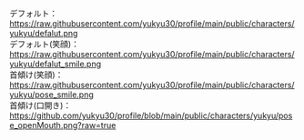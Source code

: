 デフォルト：https://raw.githubusercontent.com/yukyu30/profile/main/public/characters/yukyu/defalut.png  
デフォルト(笑顔)：https://raw.githubusercontent.com/yukyu30/profile/main/public/characters/yukyu/defalut_smile.png  
首傾け(笑顔)：https://raw.githubusercontent.com/yukyu30/profile/main/public/characters/yukyu/pose_smile.png  
首傾け(口開き)：https://github.com/yukyu30/profile/blob/main/public/characters/yukyu/pose_openMouth.png?raw=true
